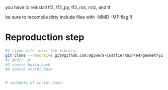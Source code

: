 you have to reinstall tf2, tf2_py, tf2_ros, rviz, and tf

be sure to recompile dirty include files with -MMD -MP flag!!!


# Reproduction step

```bash
#1 clone with intel tbb library.
git clone --recursive git@github.com:Ogiwara-CostlierRain464/geometry2.git
#2 mkdir -p
#3 source build.bash
#4 source script.bash


# contents of script.bash:

```

